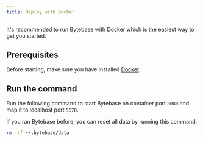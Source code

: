 ```yaml
---
title: Deploy with Docker
---
```


It's recommended to run Bytebase with Docker which is the easiest way to get you started.

## Prerequisites
Before starting, make sure you have installed [Docker](https://www.docker.com/get-started/).


## Run the command
Run the following command to start Bytebase on container port `8080` and map it to localhost port `5678`.

<IncludeBlock url="/docs/get-started/install/terminal-docker-run"></IncludeBlock>

If you ran Bytebase before, you can reset all data by running this command:

```bash
rm -rf ~/.bytebase/data
```